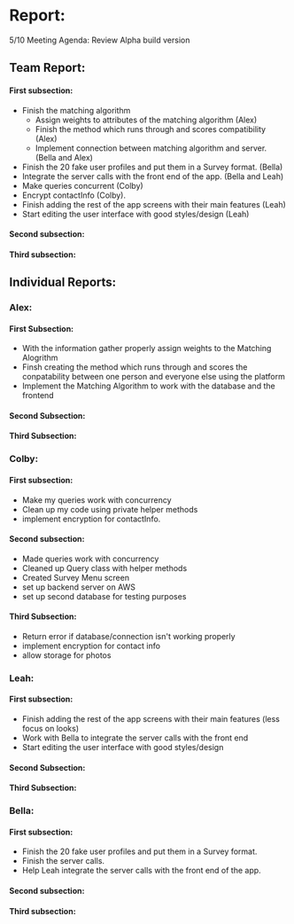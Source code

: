 # Report:

5/10 Meeting Agenda:
Review Alpha build version


## Team Report:
#### First subsection:
- Finish the matching algorithm
  - Assign weights to attributes of the matching algorithm (Alex)
  - Finish the method which runs through and scores compatibility (Alex)
  - Implement connection between matching algorithm and server. (Bella and Alex)
- Finish the 20 fake user profiles and put them in a Survey format. (Bella)
- Integrate the server calls with the front end of the app. (Bella and Leah)
- Make queries concurrent (Colby)
- Encrypt contactInfo (Colby).
- Finish adding the rest of the app screens with their main features (Leah)
- Start editing the user interface with good styles/design (Leah)

#### Second subsection:


#### Third subsection:


## Individual Reports:

### Alex:
#### First Subsection:
- With the information gather properly assign weights to the Matching Alogrithm
- Finsh creating the method which runs through and scores the conpatability between
  one person and everyone else using the platform
- Implement the Matching Algorithm to work with the database and the frontend

#### Second Subsection:


#### Third Subsection:



### Colby:
#### First subsection:
- Make my queries work with concurrency
- Clean up my code using private helper methods
- implement encryption for contactInfo.

#### Second subsection: 
- Made queries work with concurrency
- Cleaned up Query class with helper methods
- Created Survey Menu screen
- set up backend server on AWS
- set up second database for testing purposes


#### Third Subsection:
- Return error if database/connection isn't working properly
- implement encryption for contact info
- allow storage for photos


### Leah:
#### First subsection:
- Finish adding the rest of the app screens with their main features (less focus on looks)
- Work with Bella to integrate the server calls with the front end
- Start editing the user interface with good styles/design 

#### Second Subsection:


#### Third Subsection:


### Bella:
#### First subsection:
- Finish the 20 fake user profiles and put them in a Survey format.
- Finish the server calls.
- Help Leah integrate the server calls with the front end of the app.

#### Second subsection:


#### Third subsection:


